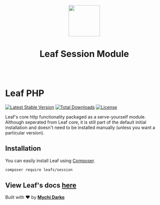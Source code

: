 <!-- markdownlint-disable no-inline-html -->
<p align="center">
  <br><br>
  <img src="https://leaf-docs.netlify.app/images/logo.png" height="100"/>
  <h1 align="center">Leaf Session Module</h1>
  <br><br>
</p>

# Leaf PHP

[![Latest Stable Version](https://poser.pugx.org/leafs/session/v/stable)](https://packagist.org/packages/leafs/session)
[![Total Downloads](https://poser.pugx.org/leafs/session/downloads)](https://packagist.org/packages/leafs/session)
[![License](https://poser.pugx.org/leafs/session/license)](https://packagist.org/packages/leafs/session)

Leaf's core http functionality packaged as a serve-yourself module. Although seperated from Leaf core, it is still part of the default initial installation and doesn't need to be installed manually (unless you want a particular version).

## Installation

You can easily install Leaf using [Composer](https://getcomposer.org/).

```bash
composer require leafs/session
```

## View Leaf's docs [here](https://leafphp.netlify.app/#/)

Built with ❤ by [**Mychi Darko**](https://mychi.netlify.app)
